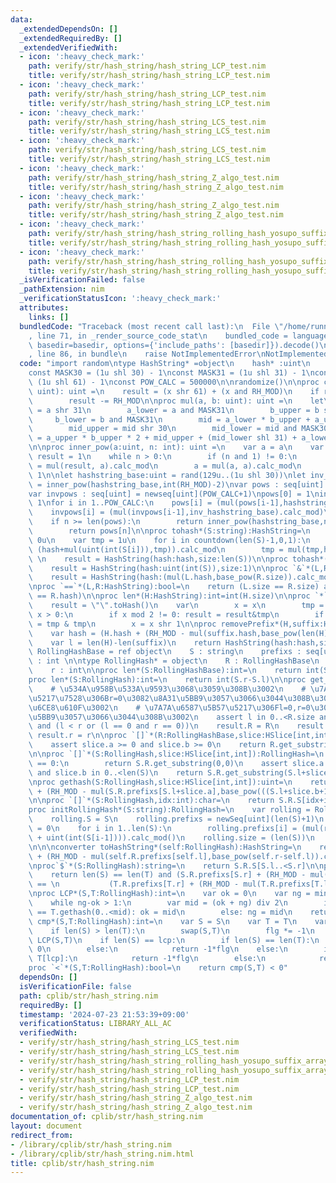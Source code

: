 ```yaml
---
data:
  _extendedDependsOn: []
  _extendedRequiredBy: []
  _extendedVerifiedWith:
  - icon: ':heavy_check_mark:'
    path: verify/str/hash_string/hash_string_LCP_test.nim
    title: verify/str/hash_string/hash_string_LCP_test.nim
  - icon: ':heavy_check_mark:'
    path: verify/str/hash_string/hash_string_LCP_test.nim
    title: verify/str/hash_string/hash_string_LCP_test.nim
  - icon: ':heavy_check_mark:'
    path: verify/str/hash_string/hash_string_LCS_test.nim
    title: verify/str/hash_string/hash_string_LCS_test.nim
  - icon: ':heavy_check_mark:'
    path: verify/str/hash_string/hash_string_LCS_test.nim
    title: verify/str/hash_string/hash_string_LCS_test.nim
  - icon: ':heavy_check_mark:'
    path: verify/str/hash_string/hash_string_Z_algo_test.nim
    title: verify/str/hash_string/hash_string_Z_algo_test.nim
  - icon: ':heavy_check_mark:'
    path: verify/str/hash_string/hash_string_Z_algo_test.nim
    title: verify/str/hash_string/hash_string_Z_algo_test.nim
  - icon: ':heavy_check_mark:'
    path: verify/str/hash_string/hash_string_rolling_hash_yosupo_suffix_array_test.nim
    title: verify/str/hash_string/hash_string_rolling_hash_yosupo_suffix_array_test.nim
  - icon: ':heavy_check_mark:'
    path: verify/str/hash_string/hash_string_rolling_hash_yosupo_suffix_array_test.nim
    title: verify/str/hash_string/hash_string_rolling_hash_yosupo_suffix_array_test.nim
  _isVerificationFailed: false
  _pathExtension: nim
  _verificationStatusIcon: ':heavy_check_mark:'
  attributes:
    links: []
  bundledCode: "Traceback (most recent call last):\n  File \"/home/runner/.local/lib/python3.10/site-packages/onlinejudge_verify/documentation/build.py\"\
    , line 71, in _render_source_code_stat\n    bundled_code = language.bundle(stat.path,\
    \ basedir=basedir, options={'include_paths': [basedir]}).decode()\n  File \"/home/runner/.local/lib/python3.10/site-packages/onlinejudge_verify/languages/nim.py\"\
    , line 86, in bundle\n    raise NotImplementedError\nNotImplementedError\n"
  code: "import random\ntype HashString* =object\n    hash* :uint\n    size:int\n\
    const MASK30 = (1u shl 30) - 1\nconst MASK31 = (1u shl 31) - 1\nconst RH_MOD =\
    \ (1u shl 61) - 1\nconst POW_CALC = 500000\n\nrandomize()\n\nproc calc_mod(x:\
    \ uint): uint =\n    result = (x shr 61) + (x and RH_MOD)\n    if result >= RH_MOD:\n\
    \        result -= RH_MOD\n\nproc mul(a, b: uint): uint =\n    let\n        a_upper\
    \ = a shr 31\n        a_lower = a and MASK31\n        b_upper = b shr 31\n   \
    \     b_lower = b and MASK31\n        mid = a_lower * b_upper + a_upper * b_lower\n\
    \        mid_upper = mid shr 30\n        mid_lower = mid and MASK30\n    result\
    \ = a_upper * b_upper * 2 + mid_upper + (mid_lower shl 31) + a_lower * b_lower\n\
    \n\nproc inner_pow(a:uint, n: int): uint =\n    var a = a\n    var n = n\n   \
    \ result = 1\n    while n > 0:\n        if (n and 1) != 0:\n            result\
    \ = mul(result, a).calc_mod\n        a = mul(a, a).calc_mod\n        n = n shr\
    \ 1\n\nlet hashstring_base:uint = rand(129u..(1u shl 30))\nlet inv_hashstring_base:uint\
    \ = inner_pow(hashstring_base,int(RH_MOD)-2)\nvar pows : seq[uint] = newseq[uint](POW_CALC+1)\n\
    var invpows : seq[uint] = newseq[uint](POW_CALC+1)\npows[0] = 1\ninvpows[0] =\
    \ 1\nfor i in 1..POW_CALC:\n    pows[i] = (mul(pows[i-1],hashstring_base).calc_mod)\n\
    \    invpows[i] = (mul(invpows[i-1],inv_hashstring_base).calc_mod)\n\nproc base_pow(n:int):uint=\n\
    \    if n >= len(pows):\n        return inner_pow(hashstring_base,n)\n    else:\n\
    \        return pows[n]\n\nproc tohash*(S:string):HashString=\n    var hash =\
    \ 0u\n    var tmp = 1u\n    for i in countdown(len(S)-1,0,1):\n        hash =\
    \ (hash+mul(uint(int(S[i])),tmp)).calc_mod\n        tmp = mul(tmp,hashstring_base).calc_mod\
    \ \n    result = HashString(hash:hash,size:len(S))\n\nproc tohash*(S:char):HashString=\n\
    \    result = HashString(hash:uint(int(S)),size:1)\n\nproc `&`*(L,R:HashString):HashString=\n\
    \    result = HashString(hash:(mul(L.hash,base_pow(R.size)).calc_mod+R.hash).calc_mod,size:L.size+R.size)\n\
    \nproc `==`*(L,R:HashString):bool=\n    return (L.size == R.size) and (L.hash\
    \ == R.hash)\n\nproc len*(H:HashString):int=int(H.size)\n\nproc `*`*(H:HashString,x:int):HashString=\n\
    \    result = \"\".toHash()\n    var\n        x = x\n        tmp = H\n    while\
    \ x > 0:\n        if x mod 2 != 0: result = result&tmp\n        if x > 1: tmp\
    \ = tmp & tmp\n        x = x shr 1\n\nproc removePrefix*(H,suffix:HashString):HashString=\n\
    \    var hash = (H.hash + (RH_MOD - mul(suffix.hash,base_pow(len(H)-len(suffix))).calc_mod)).calc_mod\n\
    \    var l = len(H)-len(suffix)\n    return HashString(hash:hash,size:l)\n\ntype\
    \ RollingHashBase = ref object\n    S : string\n    prefixs : seq[uint]\n    size\
    \ : int \n\ntype RollingHash* = object\n    R : RollingHashBase\n    l : int\n\
    \    r : int\n\nproc len*(S:RollingHashBase):int=\n    return int(S.size)\n\n\
    proc len*(S:RollingHash):int=\n    return int(S.r-S.l)\n\nproc get_substring(R:RollingHashBase,l,r:int):RollingHash=\n\
    \    # \u534A\u958B\u533A\u9593\u3068\u3059\u308B\u3002\n    # \u7A7A\u6587\u5B57\
    \u5217\u7528\u306Br=0\u3082\u8A31\u5BB9\u3057\u3066\u3044\u308B\u3053\u3068\u306B\
    \u6CE8\u610F\u3002\n    # \u7A7A\u6587\u5B57\u5217\u306Fl=0,r=0\u306E\u307F\u8A31\
    \u5BB9\u3057\u3066\u3044\u308B\u3002\n    assert l in 0..<R.size and r in 0..R.size\
    \ and (l < r or (l == 0 and r == 0))\n    result.R = R\n    result.l = l\n   \
    \ result.r = r\n\nproc `[]`*(R:RollingHashBase,slice:HSlice[int,int]):RollingHash=\n\
    \    assert slice.a >= 0 and slice.b >= 0\n    return R.get_substring(slice.a,slice.b+1)\n\
    \n\nproc `[]`*(S:RollingHash,slice:HSlice[int,int]):RollingHash=\n    if len(slice)\
    \ == 0:\n        return S.R.get_substring(0,0)\n    assert slice.a in 0..<len(S)\
    \ and slice.b in 0..<len(S)\n    return S.R.get_substring(S.l+slice.a,S.l+slice.b+1)\n\
    \nproc gethash(S:RollingHash,slice:HSlice[int,int]):uint=\n    return (S.R.prefixs[(S.l+slice.b+1)]\
    \ + (RH_MOD - mul(S.R.prefixs[S.l+slice.a],base_pow(((S.l+slice.b+1)-(S.l+slice.a)))).calc_mod)).calc_mod\n\
    \n\nproc `[]`*(S:RollingHash,idx:int):char=\n    return S.R.S[idx+int(S.l)]\n\n\
    proc initRollingHash*(S:string):RollingHash=\n    var rolling = RollingHashBase()\n\
    \    rolling.S = S\n    rolling.prefixs = newSeq[uint](len(S)+1)\n    rolling.prefixs[0]\
    \ = 0\n    for i in 1..len(S):\n        rolling.prefixs[i] = (mul(rolling.prefixs[i-1],hashstring_base)\
    \ + uint(int(S[i-1]))).calc_mod()\n    rolling.size = (len(S))\n    return rolling[0..<len(S)]\n\
    \n\n\nconverter toHashString*(self:RollingHash):HashString=\n    return HashString(hash:(self.R.prefixs[self.r]\
    \ + (RH_MOD - mul(self.R.prefixs[self.l],base_pow(self.r-self.l)).calc_mod)).calc_mod,size:self.r-self.l)\n\
    \nproc`$`*(S:RollingHash):string=\n    return S.R.S[S.l..<S.r]\n\nproc `==`*(S,T:RollingHash):bool=\n\
    \    return len(S) == len(T) and (S.R.prefixs[S.r] + (RH_MOD - mul(S.R.prefixs[S.l],base_pow(S.r-S.l)).calc_mod)).calc_mod\
    \ == \n           (T.R.prefixs[T.r] + (RH_MOD - mul(T.R.prefixs[T.l],base_pow(T.r-T.l)).calc_mod)).calc_mod\n\
    \nproc LCP*(S,T:RollingHash):int=\n    var ok = 0\n    var ng = min(len(S),len(T))+1\n\
    \    while ng-ok > 1:\n        var mid = (ok + ng) div 2\n        if S.gethash(0..<mid)\
    \ == T.gethash(0..<mid): ok = mid\n        else: ng = mid\n    return ok\n\nproc\
    \ cmp*(S,T:RollingHash):int=\n    var S = S\n    var T = T\n    var flg = 1\n\
    \    if len(S) > len(T):\n        swap(S,T)\n        flg *= -1\n    var lcp =\
    \ LCP(S,T)\n    if len(S) == lcp:\n        if len(S) == len(T):\n            return\
    \ 0\n        else:\n            return -1*flg\n    else:\n        if S[lcp] <\
    \ T[lcp]:\n            return -1*flg\n        else:\n            return flg\n\n\
    proc `<`*(S,T:RollingHash):bool=\n    return cmp(S,T) < 0"
  dependsOn: []
  isVerificationFile: false
  path: cplib/str/hash_string.nim
  requiredBy: []
  timestamp: '2024-07-23 21:53:39+09:00'
  verificationStatus: LIBRARY_ALL_AC
  verifiedWith:
  - verify/str/hash_string/hash_string_LCS_test.nim
  - verify/str/hash_string/hash_string_LCS_test.nim
  - verify/str/hash_string/hash_string_rolling_hash_yosupo_suffix_array_test.nim
  - verify/str/hash_string/hash_string_rolling_hash_yosupo_suffix_array_test.nim
  - verify/str/hash_string/hash_string_LCP_test.nim
  - verify/str/hash_string/hash_string_LCP_test.nim
  - verify/str/hash_string/hash_string_Z_algo_test.nim
  - verify/str/hash_string/hash_string_Z_algo_test.nim
documentation_of: cplib/str/hash_string.nim
layout: document
redirect_from:
- /library/cplib/str/hash_string.nim
- /library/cplib/str/hash_string.nim.html
title: cplib/str/hash_string.nim
---
```

